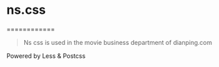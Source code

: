 # ns.css
============
> Ns css is used in the movie business department of dianping.com

Powered by Less & Postcss



